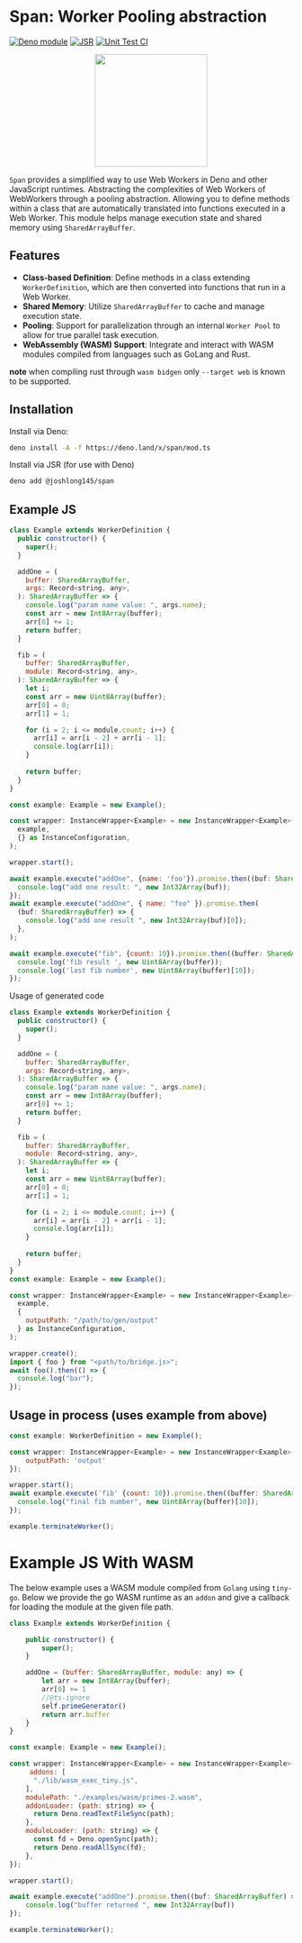 # Span: Worker Pooling abstraction

[![Deno module](https://shield.deno.dev/x/span)](https://deno.land/x/span)
[![JSR](https://jsr.io/badges/@joshlong145/span)](https://jsr.io/@joshlong145/span)
[![Unit Test CI](https://github.com/joshLong145/Span/actions/workflows/test.yml/badge.svg)](https://github.com/joshLong145/Span/actions/workflows/test.yml)

<p align="center">
  <img width="200px" height="200px" src="https://github.com/joshLong145/DenoWebWorkerBridge/blob/master/images/worker-friend.png?raw=true" />
</p>

`Span` provides a simplified way to use Web Workers in Deno and other JavaScript
runtimes. Abstracting the complexities of Web Workers of WebWorkers through a
pooling abstraction. Allowing you to define methods within a class that are
automatically translated into functions executed in a Web Worker. This module
helps manage execution state and shared memory using `SharedArrayBuffer`.

## Features

- **Class-based Definition**: Define methods in a class extending
  `WorkerDefinition`, which are then converted into functions that run in a Web
  Worker.
- **Shared Memory**: Utilize `SharedArrayBuffer` to cache and manage execution
  state.
- **Pooling**: Support for parallelization through an internal `Worker Pool` to
  allow for true parallel task execution.
- **WebAssembly (WASM) Support**: Integrate and interact with WASM modules
  compiled from languages such as GoLang and Rust.

**note** when compiling rust through `wasm bidgen` only `--target web` is known
to be supported.

## Installation

Install via Deno:

```bash
deno install -A -f https://deno.land/x/span/mod.ts
```

Install via JSR (for use with Deno)

```bash
deno add @joshlong145/span
```

## Example JS

```javascript
class Example extends WorkerDefinition {
  public constructor() {
    super();
  }

  addOne = (
    buffer: SharedArrayBuffer,
    args: Record<string, any>,
  ): SharedArrayBuffer => {
    console.log("param name value: ", args.name);
    const arr = new Int8Array(buffer);
    arr[0] += 1;
    return buffer;
  }

  fib = (
    buffer: SharedArrayBuffer,
    module: Record<string, any>,
  ): SharedArrayBuffer => {
    let i;
    const arr = new Uint8Array(buffer);
    arr[0] = 0;
    arr[1] = 1;

    for (i = 2; i <= module.count; i++) {
      arr[i] = arr[i - 2] + arr[i - 1];
      console.log(arr[i]);
    }
    
    return buffer;
  }
}

const example: Example = new Example();

const wrapper: InstanceWrapper<Example> = new InstanceWrapper<Example>(
  example,
  {} as InstanceConfiguration,
);

wrapper.start();

await example.execute("addOne", {name: 'foo'}).promise.then((buf: SharedArrayBuffer) => {
  console.log("add one result: ", new Int32Array(buf));
});
await example.execute("addOne", { name: "foo" }).promise.then(
  (buf: SharedArrayBuffer) => {
    console.log("add one result ", new Int32Array(buf)[0]);
  },
);

await example.execute("fib", {count: 10}).promise.then((buffer: SharedArrayBuffer) => {
  console.log('fib result ', new Uint8Array(buffer));
  console.log('last fib number', new Uint8Array(buffer)[10]);
});
```

Usage of generated code

```javascript
class Example extends WorkerDefinition {
  public constructor() {
    super();
  }

  addOne = (
    buffer: SharedArrayBuffer,
    args: Record<string, any>,
  ): SharedArrayBuffer => {
    console.log("param name value: ", args.name);
    const arr = new Int8Array(buffer);
    arr[0] += 1;
    return buffer;
  }

  fib = (
    buffer: SharedArrayBuffer,
    module: Record<string, any>,
  ): SharedArrayBuffer => {
    let i;
    const arr = new Uint8Array(buffer);
    arr[0] = 0;
    arr[1] = 1;

    for (i = 2; i <= module.count; i++) {
      arr[i] = arr[i - 2] + arr[i - 1];
      console.log(arr[i]);
    }
    
    return buffer;
  }
}
const example: Example = new Example();

const wrapper: InstanceWrapper<Example> = new InstanceWrapper<Example>(
  example,
  {
    outputPath: "/path/to/gen/output"
  } as InstanceConfiguration,
);

wrapper.create();
import { foo } from "<path/to/bridge.js>";
await foo().then(() => {
  console.log("bar");
});
```

## Usage in process (uses example from above)

```javascript
const example: WorkerDefinition = new Example();

const wrapper: InstanceWrapper<Example> = new InstanceWrapper<Example>(example, {
    outputPath: 'output'
});

wrapper.start();
await example.execute('fib' {count: 10}).promise.then((buffer: SharedArrayBuffer) => {
  console.log("final fib number", new Uint8Array(buffer)[10]);
});

example.terminateWorker();
```

# Example JS With WASM

The below example uses a WASM module compiled from `Golang` using `tiny-go`.
Below we provide the go WASM runtime as an `addon` and give a callback for
loading the module at the given file path.

```javascript
class Example extends WorkerDefinition {

    public constructor() {
        super();
    }

    addOne = (buffer: SharedArrayBuffer, module: any) => {
        let arr = new Int8Array(buffer);
        arr[0] += 1
        //@ts-ignore
        self.primeGenerator()
        return arr.buffer
    }
}

const example: Example = new Example();

const wrapper: InstanceWrapper<Example> = new InstanceWrapper<Example>(example, {
     addons: [
      "./lib/wasm_exec_tiny.js",
    ],
    modulePath: "./examples/wasm/primes-2.wasm",
    addonLoader: (path: string) => {
      return Deno.readTextFileSync(path);
    },
    moduleLoader: (path: string) => {
      const fd = Deno.openSync(path);
      return Deno.readAllSync(fd);
    },
});

wrapper.start();

await example.execute("addOne").promise.then((buf: SharedArrayBuffer) => {
    console.log("buffer returned ", new Int32Array(buf))
});

example.terminateWorker();
```
